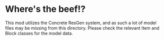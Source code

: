 # Where's the beef!?
This mod utilizes the Concrete ResGen system, and as such a lot of model files
may be missing from this directory. Please check the relevant Item and Block
classes for the model data.
